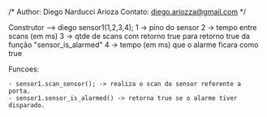 /*
Author: Diego Narducci Arioza
Contato: diego.ariozza@gmail.com
*/

Construtor --> diego sensor1(1,2,3,4);
	1 -> pino do sensor
	2 -> tempo entre scans (em ms)
	3 -> qtde de scans com retorno true para retorno true da função "sensor_is_alarmed"
	4 -> tempo (em ms) que o alarme ficara como true
  
Funcoes:

	- sensor1.scan_sensor(); -> realiza o scan do sensor referente a porta.
	- sensor1.sensor_is_alarmed() -> retorna true se o alarme tiver disparado.
